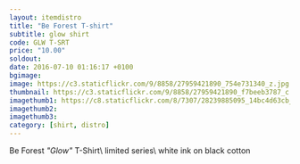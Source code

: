 ```yaml
---
layout: itemdistro
title: "Be Forest T-shirt"
subtitle: glow shirt
code: GLW T-SRT
price: "10.00"
soldout:
date: 2016-07-10 01:16:17 +0100
bgimage:
image: https://c3.staticflickr.com/9/8858/27959421890_754e731340_z.jpg
thumbnail: https://c3.staticflickr.com/9/8858/27959421890_f7beeb3787_c.jpg
imagethumb1: https://c8.staticflickr.com/8/7307/28239885095_14bc4d63cb_c.jpg
imagethumb2:
imagethumb3:
category: [shirt, distro]
---
```


Be Forest *"Glow"* T-Shirt\\
limited series\\
white ink on black cotton